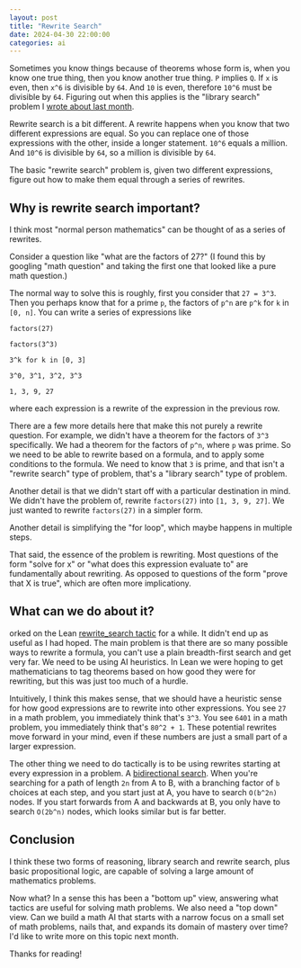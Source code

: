 ```yaml
---
layout: post
title: "Rewrite Search"
date: 2024-04-30 22:00:00
categories: ai
---
```


Sometimes you know things because of theorems whose form is, when you
know one true thing, then you know another true thing. `P` implies `Q`. If
`x` is even, then `x^6` is divisible by `64`. And `10` is even, therefore `10^6`
must be divisible by `64`. Figuring out when this applies is the
"library search" problem I [wrote about last month](/ai/2024/03/31/library-search.html).

Rewrite search is a bit different. A rewrite happens when you know
that two different expressions are equal. So you can replace one of
those expressions with the other, inside a longer statement. `10^6`
equals a million. And `10^6` is divisible by `64`, so a million is
divisible by `64`.

The basic "rewrite search" problem is, given two different
expressions, figure out how to make them equal through a series of
rewrites.

## Why is rewrite search important?

I think most "normal person mathematics" can be thought of as a series of rewrites.

Consider a question like "what are the factors of 27?" (I found this
by googling "math question" and taking the first one that looked like
a pure math question.)


The normal way to solve this is roughly, first you consider that `27 =
3^3`. Then you perhaps know that for a prime `p`, the factors of `p^n` are
`p^k` for `k` in `[0, n]`. You can write a series of expressions like 

```
factors(27)

factors(3^3)

3^k for k in [0, 3]

3^0, 3^1, 3^2, 3^3

1, 3, 9, 27
```

where each expression is a rewrite of the expression in the previous row.

There are a few more details here that make this not purely a
rewrite question. For example, we didn't have a theorem for the
factors of `3^3` specifically. We had a theorem for the factors of `p^n`,
where `p` was prime. So we need to be able to rewrite based on a
formula, and to apply some conditions to the formula. We need to know
that `3` is prime, and that isn't a "rewrite search" type of problem,
that's a "library search" type of problem.

Another detail is that we didn't start off with a particular
destination in mind. We didn't have the problem of, rewrite
`factors(27)` into `[1, 3, 9, 27]`. We just wanted to rewrite `factors(27)`
in a simpler form.

Another detail is simplifying the "for loop", which maybe happens in
multiple steps.

That said, the essence of the problem is rewriting. Most questions of
the form "solve for x" or "what does this expression evaluate to" are
fundamentally about rewriting. As opposed to questions of the form
"prove that X is true", which are often more implicationy.

## What can we do about it?

orked on the Lean [rewrite_search tactic](https://github.com/leanprover-community/mathlib/blob/master/src/tactic/rewrite_search/explain.lean) for a while. It didn't
end up as useful as I had hoped. The main problem is that there are so
many possible ways to rewrite a formula, you can't use a plain
breadth-first search and get very far. We need to be using AI
heuristics. In Lean we were hoping to get mathematicians to tag
theorems based on how good they were for rewriting, but this was just
too much of a hurdle.

Intuitively, I think this makes sense, that we should have a heuristic
sense for how good expressions are to rewrite into other expressions.
You see `27` in a math problem, you
immediately think that's `3^3`. You see `6401` in a math problem, you
immediately think that's `80^2 + 1`. These potential rewrites move
forward in your mind, even if these numbers are just a small part of a
larger expression.

The other thing we need to do tactically is to be using rewrites
starting at every expression in a problem. A [bidirectional
search](https://en.wikipedia.org/wiki/Bidirectional_search). When
you're searching for a path of length `2n` from A to B, with a branching
factor of `b` choices at each step, and you start just at A, you have to
search `O(b^2n)` nodes. If you start forwards from A and backwards at B,
you only have to search `O(2b^n)` nodes, which looks similar but is far
better.

## Conclusion

I think these two forms of reasoning, library search and rewrite
search, plus basic propositional logic, are capable of solving a large
amount of mathematics problems.

Now what? In a sense this has been a "bottom up" view, answering what
tactics are useful for solving math problems. We also need a "top
down" view. Can we build a math AI that starts with a narrow focus on
a small set of math problems, nails that, and expands its domain of
mastery over time? I'd like to write more on this topic next month.

Thanks for reading!
